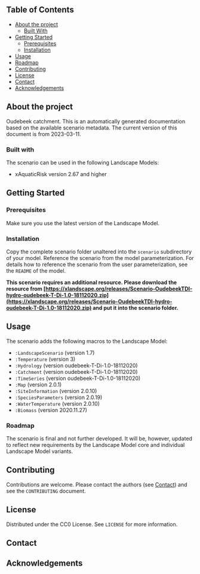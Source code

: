 ## Table of Contents
* [About the project](#about-the-project)
  * [Built With](#built-with)
* [Getting Started](#getting-started)
  * [Prerequisites](#prerequisites)
  * [Installation](#installation)
* [Usage](#usage)
* [Roadmap](#roadmap)
* [Contributing](#contributing)
* [License](#license)
* [Contact](#contact)
* [Acknowledgements](#acknowledgements)


## About the project
Oudebeek catchment.
This is an automatically generated documentation based on the available scenario metadata. The current version of this 
document is from 2023-03-11.

### Built with
The scenario can be used in the following Landscape Models:
* xAquaticRisk version 2.67 and higher


## Getting Started
### Prerequisites
Make sure you use the latest version of the Landscape Model.

### Installation
Copy the complete scenario folder unaltered into the `scenario` subdirectory of your model. Reference the scenario
from the model parameterization. For details how to reference the scenario from the user parameterization, see the 
`README` of the model.

**This scenario requires an additional resource. Please download the resource from 
[https://xlandscape.org/releases/Scenario-OudebeekTDI-hydro-oudebeek-T-Di-1.0-18112020.zip](https://xlandscape.org/releases/Scenario-OudebeekTDI-hydro-oudebeek-T-Di-1.0-18112020.zip) 
and put it into the scenario folder.**

## Usage
The scenario adds the following macros to the Landscape Model:
* `:LandscapeScenario` (version 1.7)
* `:Temperature` (version 3)
* `:Hydrology` (version oudebeek-T-Di-1.0-18112020)
* `:Catchment` (version oudebeek-T-Di-1.0-18112020)
* `:TimeSeries` (version oudebeek-T-Di-1.0-18112020)
* `:Map` (version 2.0.1)
* `:SiteInformation` (version 2.0.10)
* `:SpeciesParameters` (version 2.0.19)
* `:WaterTemperature` (version 2.0.10)
* `:Biomass` (version 2020.11.27)

### Roadmap
The scenario is final and not further developed. It will be, however, updated to reflect new requirements by the 
Landscape Model core and individual Landscape Model variants.


## Contributing
Contributions are welcome. Please contact the authors (see [Contact](#contact)) and see the `CONTRIBUTING` document.


## License
Distributed under the CC0 License. See `LICENSE` for more information.


## Contact


## Acknowledgements
